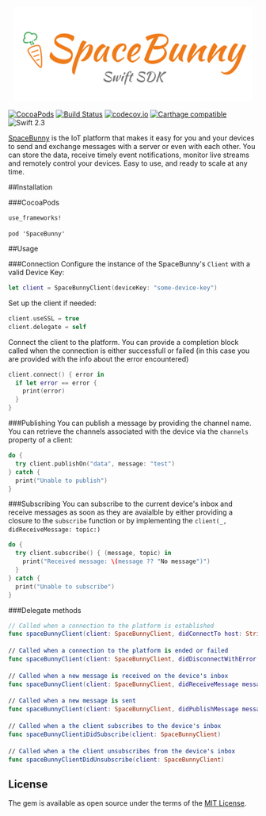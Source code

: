 <p align="center">
  <img width="480" src="assets/logo.png"/>
</p>

[![CocoaPods](https://cocoapod-badges.herokuapp.com/v/SpaceBunny/badge.svg)](http://www.cocoapods.org/?q=spacebunny)
[![Build Status](https://travis-ci.org/andreamazz/AMScrollingNavbar.svg)](https://travis-ci.org/space-bunny/swift-sdk)
[![codecov.io](https://codecov.io/github/space-bunny/swift-sdk/coverage.svg?branch=master)](https://codecov.io/github/space-bunny/swift-sdk?branch=master)
[![Carthage compatible](https://img.shields.io/badge/Carthage-compatible-4BC51D.svg?style=flat)](https://github.com/Carthage/Carthage)
![Swift 2.3](https://img.shields.io/badge/swift-2.3-orange.svg)

[SpaceBunny](http://spacebunny.io) is the IoT platform that makes it easy for you and your devices to send and exchange messages with a server or even with each other. You can store the data, receive timely event notifications, monitor live streams and remotely control your devices. Easy to use, and ready to scale at any time.

##Installation

###CocoaPods
```
use_frameworks!

pod 'SpaceBunny'
```

##Usage

###Connection
Configure the instance of the SpaceBunny's `Client` with a valid Device Key:
```swift
let client = SpaceBunnyClient(deviceKey: "some-device-key")
```
Set up the client if needed:
```swift
client.useSSL = true
client.delegate = self
```
Connect the client to the platform. You can provide a completion block called when the connection is either successfull or failed (in this case you are provided with the info about the error encountered)
```swift
client.connect() { error in
  if let error == error {
    print(error)
  }
}
```

###Publishing
You can publish a message by providing the channel name. You can retrieve the channels associated with the device via the `channels` property of a client:
```swift
do {
  try client.publishOn("data", message: "test")
} catch {
  print("Unable to publish")
}
```

###Subscribing
You can subscribe to the current device's inbox and receive messages as soon as they are avaialble by either providing a closure to the `subscribe` function or by implementing the `client(_, didReceiveMessage: topic:)` 
```swift
do {
  try client.subscribe() { (message, topic) in
    print("Received message: \(message ?? "No message")")
  }
} catch {
  print("Unable to subscribe")
}
```

###Delegate methods
```swift
// Called when a connection to the platform is established
func spaceBunnyClient(client: SpaceBunnyClient, didConnectTo host: String, port: Int)
   
// Called when a connection to the platform is ended or failed
func spaceBunnyClient(client: SpaceBunnyClient, didDisconnectWithError error: NSError?)
   
// Called when a new message is received on the device's inbox
func spaceBunnyClient(client: SpaceBunnyClient, didReceiveMessage message: String?, topic: String)
   
// Called when a new message is sent
func spaceBunnyClient(client: SpaceBunnyClient, didPublishMessage message: String?, topic: String)
   
// Called when a the client subscribes to the device's inbox
func spaceBunnyClientiDidSubscribe(client: SpaceBunnyClient)

// Called when a the client unsubscribes from the device's inbox
func spaceBunnyClientDidUnsubscribe(client: SpaceBunnyClient)
```

## License

The gem is available as open source under the terms of the [MIT License](http://opensource.org/licenses/MIT).
